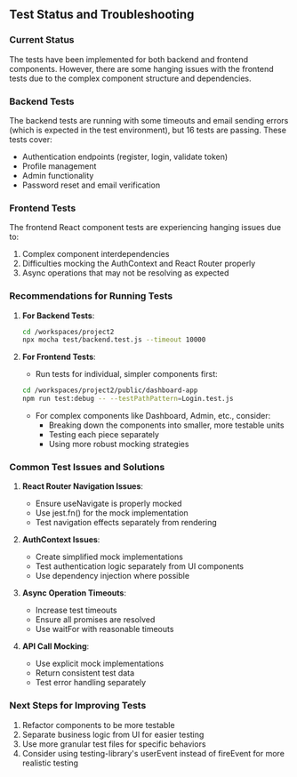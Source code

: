 ## Test Status and Troubleshooting

### Current Status
The tests have been implemented for both backend and frontend components. However, there are some hanging issues with the frontend tests due to the complex component structure and dependencies.

### Backend Tests
The backend tests are running with some timeouts and email sending errors (which is expected in the test environment), but 16 tests are passing. These tests cover:
- Authentication endpoints (register, login, validate token)
- Profile management
- Admin functionality
- Password reset and email verification

### Frontend Tests
The frontend React component tests are experiencing hanging issues due to:

1. Complex component interdependencies
2. Difficulties mocking the AuthContext and React Router properly
3. Async operations that may not be resolving as expected

### Recommendations for Running Tests

1. **For Backend Tests**:
   ```bash
   cd /workspaces/project2
   npx mocha test/backend.test.js --timeout 10000
   ```

2. **For Frontend Tests**:
   - Run tests for individual, simpler components first:
   ```bash
   cd /workspaces/project2/public/dashboard-app
   npm run test:debug -- --testPathPattern=Login.test.js
   ```
   
   - For complex components like Dashboard, Admin, etc., consider:
     - Breaking down the components into smaller, more testable units
     - Testing each piece separately
     - Using more robust mocking strategies

### Common Test Issues and Solutions

1. **React Router Navigation Issues**:
   - Ensure useNavigate is properly mocked
   - Use jest.fn() for the mock implementation
   - Test navigation effects separately from rendering

2. **AuthContext Issues**:
   - Create simplified mock implementations
   - Test authentication logic separately from UI components
   - Use dependency injection where possible

3. **Async Operation Timeouts**:
   - Increase test timeouts
   - Ensure all promises are resolved
   - Use waitFor with reasonable timeouts

4. **API Call Mocking**:
   - Use explicit mock implementations
   - Return consistent test data
   - Test error handling separately

### Next Steps for Improving Tests

1. Refactor components to be more testable
2. Separate business logic from UI for easier testing
3. Use more granular test files for specific behaviors
4. Consider using testing-library's userEvent instead of fireEvent for more realistic testing
